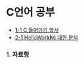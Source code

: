 # C언어 공부
* [1-1 C 들어가기 앞서](https://github.com/MUNSY-eggrice/info_private/blob/main/C/1-1_introduction%20for%20C.md)
* [2-1 HelloWorld에 대한 분석](https://github.com/MUNSY-eggrice/info_private/blob/main/C/2-1_Analysis%20for%20HelloWorld.md)
### 1. 자료형
